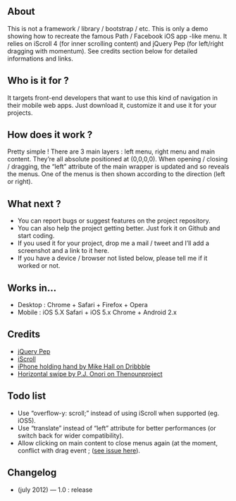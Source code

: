 ## About

This is not a framework / library / bootstrap / etc.
This is only a demo showing how to recreate the famous Path / Facebook
iOS app -like menu. It relies on iScroll 4 (for inner scrolling content)
and jQuery Pep (for left/right dragging with momentum). See credits
section below for detailed informations and links.

## Who is it for ?

It targets front-end developers that want to use this kind of navigation
in their mobile web apps. Just download it, customize it and use it for
your projects.

## How does it work ?

Pretty simple ! There are 3 main layers : left menu, right menu and main
content. They’re all absolute positioned at (0,0,0,0). When opening /
closing / dragging, the “left” attribute of the main wrapper is updated
and so reveals the menus. One of the menus is then shown according to
the direction (left or right).

## What next ?

* You can report bugs or suggest features on the project repository.   
* You can also help the project getting better. Just fork it on Github
and start coding.   
* If you used it for your project, drop me a mail / tweet and I’ll add a
screenshot and a link to it here.
* If you have a device / browser not listed below, please tell me if it worked or not.

## Works in...

* Desktop : Chrome + Safari + Firefox + Opera   
* Mobile : iOS 5.X Safari + iOS 5.x Chrome + Android 2.x

## Credits

* [jQuery Pep](http://pep.briangonzalez.org/)
* [iScroll](http://cubiq.org/iscroll-4)
* [iPhone holding hand by Mike Hall on Dribbble](http://dribbble.com/shots/381876-iPhone-holding-hand-free-PSD)
* [Horizontal swipe by P.J. Onori on Thenounproject](http://thenounproject.com/en-us/noun/horizontal-swipe/#icon-No2924)

## Todo list

* Use “overflow-y: scroll;” instead of using iScroll when supported (eg. iOS5).
* Use “translate” instead of “left” attribute for better performances (or switch back for wider compatibility).
* Allow clicking on main content to close menus again (at the moment, conflict with drag event ; ([see issue here](https://github.com/briangonzalez/pep.jquery.js/issues/14)).

## Changelog

* (july 2012) — 1.0 : release